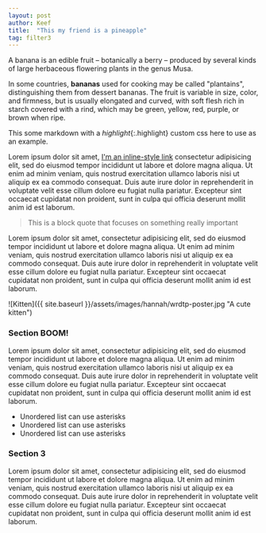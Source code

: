 ```yaml
---
layout: post
author: Keef
title:  "This my friend is a pineapple"
tag: filter3
---
```


A banana is an edible fruit – botanically a berry – produced by several kinds
of large herbaceous flowering plants in the genus Musa.

In some countries, **bananas** used for cooking may be called "plantains",
distinguishing them from dessert bananas. The fruit is variable in size, color,
and firmness, but is usually elongated and curved, with soft flesh rich in
starch covered with a rind, which may be green, yellow, red, purple, or brown
when ripe.

This some markdown with a *highlight*{:.highlight} custom css here to use as an example.

Lorem ipsum dolor sit amet, [I'm an inline-style link](index.html) consectetur adipisicing elit, sed do eiusmod tempor incididunt ut labore et dolore magna aliqua. Ut enim ad minim veniam, quis nostrud exercitation ullamco laboris nisi ut aliquip ex ea commodo consequat. Duis aute irure dolor in reprehenderit in voluptate velit esse cillum dolore eu fugiat nulla pariatur. Excepteur sint occaecat cupidatat non proident, sunt in culpa qui officia deserunt mollit anim id est laborum.

> This is a block quote that focuses on something really important

Lorem ipsum dolor sit amet, consectetur adipisicing elit, sed do eiusmod tempor incididunt ut labore et dolore magna aliqua. Ut enim ad minim veniam, quis nostrud exercitation ullamco laboris nisi ut aliquip ex ea commodo consequat. Duis aute irure dolor in reprehenderit in voluptate velit esse cillum dolore eu fugiat nulla pariatur. Excepteur sint occaecat cupidatat non proident, sunt in culpa qui officia deserunt mollit anim id est laborum.

![Kitten]({{ site.baseurl }}/assets/images/hannah/wrdtp-poster.jpg "A cute kitten")

### Section BOOM!

Lorem ipsum dolor sit amet, consectetur adipisicing elit, sed do eiusmod tempor incididunt ut labore et dolore magna aliqua. Ut enim ad minim veniam, quis nostrud exercitation ullamco laboris nisi ut aliquip ex ea commodo consequat. Duis aute irure dolor in reprehenderit in voluptate velit esse cillum dolore eu fugiat nulla pariatur. Excepteur sint occaecat cupidatat non proident, sunt in culpa qui officia deserunt mollit anim id est laborum.

* Unordered list can use asterisks
* Unordered list can use asterisks
* Unordered list can use asterisks

<!-- {%
    include figure.html
    src="img-cards-cs1.jpg"
    caption="[Fig 1] Fossil Creek Reservoir, Fort Collins, CO"
%}
{%
    include figure.html
    src="img-cards-cs1.jpg"
    caption="[Fig 2] Fossil Creek Reservoir, Fort Collins, CO"
%} -->

### Section 3

Lorem ipsum dolor sit amet, consectetur adipisicing elit, sed do eiusmod tempor incididunt ut labore et dolore magna aliqua. Ut enim ad minim veniam, quis nostrud exercitation ullamco laboris nisi ut aliquip ex ea commodo consequat. Duis aute irure dolor in reprehenderit in voluptate velit esse cillum dolore eu fugiat nulla pariatur. Excepteur sint occaecat cupidatat non proident, sunt in culpa qui officia deserunt mollit anim id est laborum.